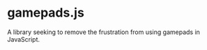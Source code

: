 gamepads.js
===========

A library seeking to remove the frustration from using gamepads in JavaScript.